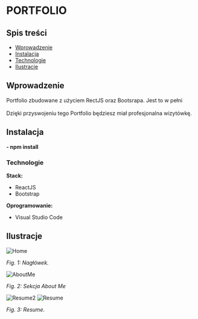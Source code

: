 # PORTFOLIO
####  

## Spis treści 
* [Wprowadzenie](#wprowadzenie)
* [Instalacja](#instalacja)
* [Technologie](#technologie)
* [Ilustracje](#ilustracje)

## Wprowadzenie 
 
Portfolio zbudowane z użyciem RectJS oraz Bootsrapa. Jest to w pełni <br/>
<br/>
Dzięki przyswojeniu tego Portfolio będziesz miał profesjonalna wizytówkę. 

## Instalacja 

<b> - npm install</b>

### Technologie 

**Stack:**
* ReactJS
* Bootstrap

**Oprogramowanie:**
* Visual Studio Code


## Ilustracje

![Home](https://user-images.githubusercontent.com/35393983/152695799-5ff61650-d7ab-4667-8879-df5397333894.JPG)

<p>
    <em>Fig. 1: Nagłówek. </em>
</p>

![AboutMe](https://user-images.githubusercontent.com/35393983/152695798-30200d08-80e8-4c3f-a541-b02551e458d9.JPG)

<p>
    <em>Fig. 2: Sekcja About Me </em>
</p>

![Resume2](https://user-images.githubusercontent.com/35393983/152695795-946b63aa-dc75-4028-b3a9-ef54bdefa284.JPG)
![Resume](https://user-images.githubusercontent.com/35393983/152695796-fac167fe-44d4-4949-9f7f-42924a022185.JPG)

<p>
    <em>Fig. 3: Resume. </em>
</p>



